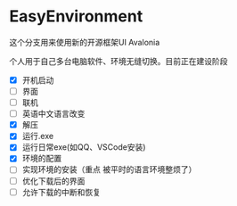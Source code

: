 # EasyEnvironment





这个分支用来使用新的开源框架UI Avalonia



 个人用于自己多台电脑软件、环境无缝切换。目前正在建设阶段
- [x] 开机启动
- [ ] 界面
- [ ] 联机
- [ ] 英语中文语言改变
- [x] 解压
- [x] 运行.exe
- [x] 运行日常exe(如QQ、VSCode安装)
- [x] 环境的配置
- [ ] 实现环境的安装（重点 被平时的语言环境整烦了）
- [ ] 优化下载后的界面
- [ ] 允许下载的中断和恢复
